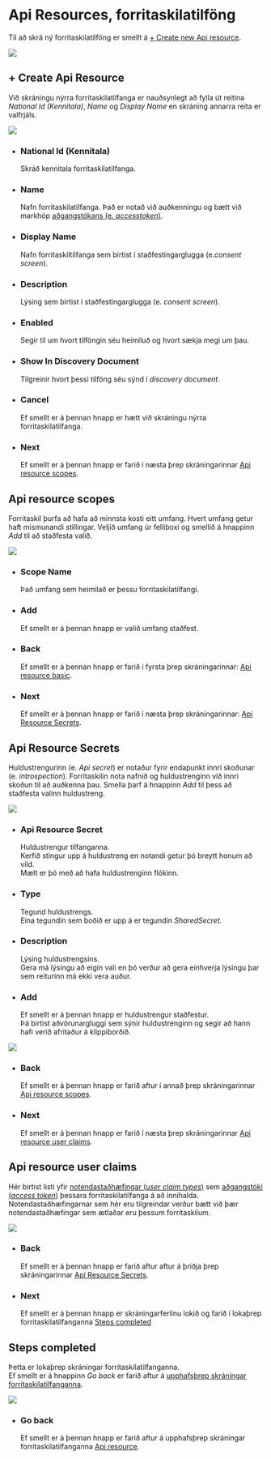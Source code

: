 # <a name="resources"></a>Api Resources, forritaskilatilföng

Til að skrá ný forritaskilatilföng er smellt á [+ Create new Api resource](#create-api-resource).


![](api-resources-images/frontpage.png)


## <a name="create-api-resource"></a>+ Create Api Resource

Við skráningu nýrra forritaskilatilfanga er nauðsynlegt að fylla út reitina _National Id (Kennitala)_, _Name_ og _Display Name_ en skráning annarra reita er valfrjáls.

![](api-resources-images/create.png)

- ### National Id (Kennitala)

    Skráð kennitala forritaskilatilfanga.

- ### Name

    Nafn forritaskilatilfanga. Það er notað við auðkenningu og bætt við markhóp [aðgangstókans (e. _accesstoken_)](../concepts.md#access-token).

- ### Display Name

    Nafn forritaskiltilfanga sem birtist í staðfestingarglugga (e._consent screen_).

- ### Description

    Lýsing sem birtist í staðfestingarglugga (e. _consent screen_).

- ### Enabled

    Segir til um hvort tilföngin séu heimiluð og hvort sækja megi um þau.

- ### Show In Discovery Document

    Tilgreinir hvort þessi tilföng séu sýnd í _discovery document_.

- ### Cancel

    Ef smellt er á þennan hnapp er hætt við skráningu nýrra forritaskilatilfanga.

- ### Next

    Ef smellt er á þennan hnapp er farið í næsta þrep skráningarinnar [Api resource scopes](#api-resource-scopes).

## <a name="api-resource-scopes"></a>Api resource scopes

Forritaskil þurfa að hafa að minnsta kosti eitt umfang.
Hvert umfang getur haft mismunandi stillingar.
Veljið umfang úr felliboxi og smellið á hnappinn _Add_ til að staðfesta valið.

![](api-resources-images/scopes.png)

- ### Scope Name

    Það umfang sem heimilað er þessu forritaskilatilfangi.

- ### <a name="add"></a>Add

    Ef smellt er á þennan hnapp er valið umfang staðfest.

- ### Back

    Ef smellt er á þennan hnapp er farið í fyrsta þrep skráningarinnar:
    [Api resource basic](#create-api-resource).

- ### Next

    Ef smellt er á þennan hnapp er farið í næsta þrep skráningarinnar:
    [Api Resource Secrets](#api-resource-secrets).

## <a name="api-resource-secrets"></a>Api Resource Secrets

Huldustrengurinn (e. _Api secret_) er notaður fyrir endapunkt innri skoðunar (e. _introspection_).
Forritaskilin nota nafnið og huldustrenginn við innri skoðun til að auðkenna þau.
Smella þarf á hnappinn _Add_ til þess að staðfesta valinn huldustreng.

![](api-resources-images/secrets.png)

- ### <a name="api-resource-secret"></a>Api Resource Secret

    Huldustrengur tilfanganna.  
    Kerfið stingur upp á huldustreng en notandi getur þó breytt honum að vild.  
    Mælt er þó með að hafa huldustrenginn flókinn.

- ### Type

    Tegund huldustrengs.  
    Eina tegundin sem boðið er upp á er tegundin _SharedSecret_.

- ### Description

    Lýsing huldustrengsins.  
    Gera má lýsingu að eigin vali en þó verður að gera einhverja lýsingu þar sem reiturinn má ekki vera auður.

- ### <a name="add"></a>Add

    Ef smellt er á þennan hnapp er huldustrengur staðfestur.  
    Þá birtist aðvörunargluggi sem sýnir huldustrenginn og segir að hann hafi verið afritaður á klippiborðið.

![](api-resources-images/secrets2.png)

- ### Back

    Ef smellt er á þennan hnapp er farið aftur í annað þrep skráningarinnar [Api resource scopes](#api-resource-scopes).

- ### Next

    Ef smellt er á þennan hnapp er farið í næsta þrep skráningarinnar [Api resource user claims](#api-resource-user-claims).

## Api resource user claims

Hér birtist listi yfir [notendastaðhæfingar (_user claim types_)](../concepts.md#claims) 
sem [aðgangstóki (_access token_)](../concepts.md#access-token) þessara forritaskilatilfanga á að
innihalda.  
Notendastaðhæfingarnar sem hér eru tilgreindar verður bætt við þær notendastaðhæfingar sem ætlaðar eru þessum forritaskilum.

![](api-resources-images/user-claims.png)

- ### Back

    Ef smellt er á þennan hnapp er farið aftur aftur á þriðja þrep skráningarinnar [Api Resource Secrets](#api-resource-secrets).

- ### Next

    Ef smellt er á þennan hnapp er skráningarferlinu lokið og farið í lokaþrep forritaskilatilfanganna [Steps completed](#steps-completed)

## Steps completed

Þetta er lokaþrep skráningar forritaskilatilfanganna.  
Ef smellt er á hnappinn _Go back_ er farið aftur á
[upphafsþrep skráningar forritaskilatilfanganna](#create-api-resource).

![](api-resources-images/steps-completed.png)

- ### Go back

    Ef smellt er á þennan hnapp er farið aftur á upphafsþrep skráningar forritaskilatilfanganna [Api resource](#resources).